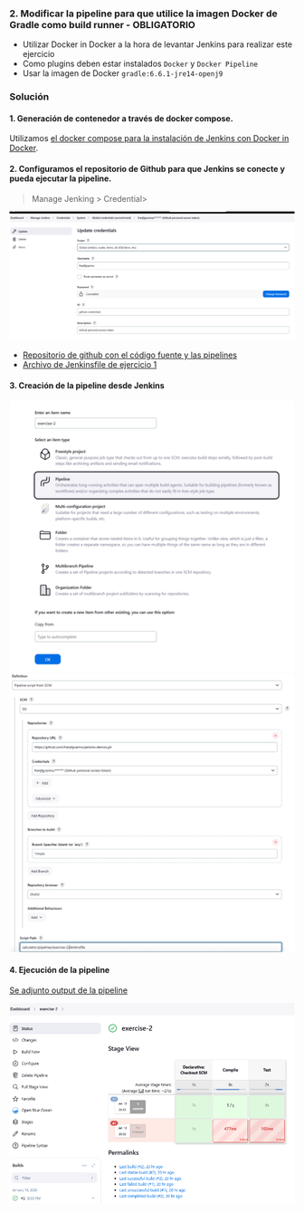### 2. Modificar la pipeline para que utilice la imagen Docker de Gradle como build runner - OBLIGATORIO

* Utilizar Docker in Docker a la hora de levantar Jenkins para realizar este ejercicio
* Como plugins deben estar instalados `Docker` y `Docker Pipeline`
* Usar la imagen de Docker `gradle:6.6.1-jre14-openj9`

### Solución
#### 1. Generación de contenedor a través de docker compose.

Utilizamos [el docker compose para la instalación de Jenkins con Docker in Docker](https://github.com/Lemoncode/bootcamp-devops-lemoncode/blob/master/03-cd/01-jenkins/00-instalando-jenkins/docker-compose.yml).


#### 2. Configuramos el repositorio de Github para que Jenkins se conecte y pueda ejecutar la pipeline.

>Manage  Jenking > Credential>

![Credenciales de jenkins](resourses/github-credentials.png)

- [Repositorio de github con el código fuente y las pipelines](https://github.com/franjfgcarmo/jenkins-demos/tree/main/calculator)
- [Archivo de Jenkinsfile de ejercicio 1](https://github.com/franjfgcarmo/jenkins-demos/blob/main/calculator/pipelines/exercise-2/Jenkinsfile)

#### 3. Creación de la pipeline desde Jenkins
![Creación de pipeline](resourses/image-2.png)
![Creación de pipeline](resourses/image-3.png)

#### 4. Ejecución de la pipeline
[Se adjunto output de la pipeline](resourses/s#2.txt)

![Pipeline de jenkins](image.png)


